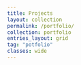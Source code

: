 ```yaml
---
title: Projects
layout: collection
permalink: /portfolio/
collection: portfolio
entries_layout: grid
tag: "potfolio"
classes: wide
---
```

